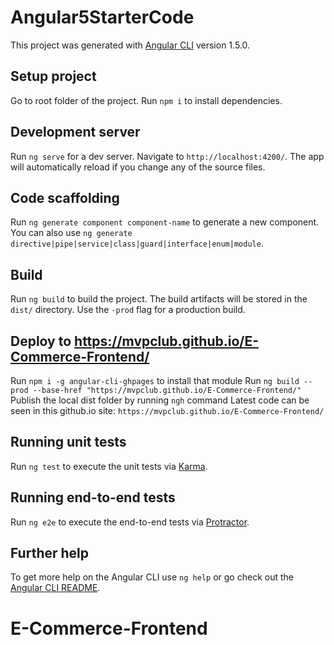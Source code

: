 # Angular5StarterCode

This project was generated with [Angular CLI](https://github.com/angular/angular-cli) version 1.5.0.

## Setup project

Go to root folder of the project.
Run `npm i` to install dependencies.

## Development server

Run `ng serve` for a dev server. Navigate to `http://localhost:4200/`. The app will automatically reload if you change any of the source files.

## Code scaffolding

Run `ng generate component component-name` to generate a new component. You can also use `ng generate directive|pipe|service|class|guard|interface|enum|module`.

## Build

Run `ng build` to build the project. The build artifacts will be stored in the `dist/` directory. Use the `-prod` flag for a production build.

## Deploy to https://mvpclub.github.io/E-Commerce-Frontend/

Run `npm i -g angular-cli-ghpages` to install that module
Run `ng build --prod --base-href "https://mvpclub.github.io/E-Commerce-Frontend/"`
Publish the local dist folder by running `ngh` command
Latest code can be seen in this github.io site: `https://mvpclub.github.io/E-Commerce-Frontend/`


## Running unit tests

Run `ng test` to execute the unit tests via [Karma](https://karma-runner.github.io).

## Running end-to-end tests

Run `ng e2e` to execute the end-to-end tests via [Protractor](http://www.protractortest.org/).

## Further help

To get more help on the Angular CLI use `ng help` or go check out the [Angular CLI README](https://github.com/angular/angular-cli/blob/master/README.md).
# E-Commerce-Frontend

